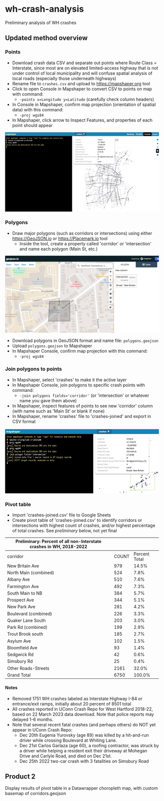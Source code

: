 # wh-crash-analysis
Preliminary analysis of WH crashes

## Updated method overview

### Points
- Download crash data CSV and separate out points where Route Class = Interstate, since most are on elevated limited-access highway that is not under control of local municipality and will confuse spatial analysis of local roads (especially those underneath highways)
- Rename file to `crashes.csv` and upload to https://mapshaper.org tool
- Click to open Console in Mapshaper to convert CSV to points on map with command:
  - `-points x=Longitude y=Latitude`   (carefully check column headers)
- In Console in Mapshaper, confirm map projection (orientation of spatial data) with this command:
  - `-proj wgs84`
- In Mapshaper, click arrow to Inspect Features, and properties of each point should appear

![points](images/points.png)

### Polygons
- Draw major polygons (such as corridors or intersections) using either https://GeoJSON.io or https://Placemark.io tool
  - Inside the tool, create a property called 'corridor' or 'intersection' and name each polygon (Main St, etc.)

![polygon](images/polygon-draw.png)

- Download polygons in GeoJSON format and name file: `polygons.geojson`
- Upload `polygons.geojson` to Mapshaper
- In Mapshaper Console, confirm map projection with this command:
  - `-proj wgs84`

### Join polygons to points
- In Mapshaper, select 'crashes' to make it the active layer
- In Mapshaper Console, join polygons to specific crash points with command:
  - `-join polygons fields='corridor'` (or 'intersection' or whatever name you gave them above)
- In Mapshaper, inspect features of points to see new 'corridor' column (with name such as 'Main St' or blank if none)
- In Mapshaper, rename 'crashes' file to 'crashes-joined' and export in CSV format

![join](images/join-polygon-to-points.png)

### Pivot table
- Import 'crashes-joined.csv' file to Google Sheets
- Create pivot table of 'crashes-joined.csv' to identify corridors or intersections with highest count of crashes, and/or highest percentage of total crashes. See *preliminary* below, not yet final

| Preliminary: Percent of all non-Interstate crashes in WH, 2018-2022 |       |               |
|---------------------------------------------------------------------|-------|---------------|
| corridor                                                            | COUNT | Percent Total |
| New Britain Ave                                                     | 979   | 14.5%         |
| North Main (combined)                                               | 524   | 7.8%          |
| Albany Ave                                                          | 510   | 7.6%          |
| Farmington Ave                                                      | 492   | 7.3%          |
| South Main to NB                                                    | 384   | 5.7%          |
| Prospect Ave                                                        | 344   | 5.1%          |
| New Park Ave                                                        | 281   | 4.2%          |
| Boulevard (combined)                                                | 226   | 3.3%          |
| Quaker Lane South                                                   | 203   | 3.0%          |
| Park Rd (combined)                                                  | 199   | 2.9%          |
| Trout Brook south                                                   | 185   | 2.7%          |
| Asylum Ave                                                          | 102   | 1.5%          |
| Bloomfield Ave                                                      | 93    | 1.4%          |
| Sedgwick Rd                                                         | 42    | 0.6%          |
| Simsbury Rd                                                         | 25    | 0.4%          |
| Other Roads-Streets                                                 | 2161  | 32.0%         |
| Grand Total                                                         | 6750  | 100.0%        |

#### Notes
- Removed 1751 WH crashes labeled as Interstate Highway I-84 or entrance/exit ramps, initially about 20 percent of 8501 total
- All crashes reported in UConn Crash Repo for West Hartford 2018-22, based on 22 March 2023 data download. Note that police reports may delayed 1-6 months.
- Note that several recent fatal crashes (and perhaps others) do NOT yet appear in UConn Crash Repo:
  - Dec 20th Eugenia Yurovsky (age 89) was killed by a hit-and-run driver while crossing Boulevard at Whiting Lane.
  - Dec 21st Carlos Garlaza (age 60), a roofing contractor, was struck by a driver while helping a resident exit their driveway at Mohegan Drive and Carlyle Road, and died on Dec 21st.
  - Dec 25th 2022 two-car crash with 3 fatalities on Simsbury Road

 ## Product 2
 Display results of pivot table in a Datawrapper choropleth map, with custom basemap of corridors.geojson

